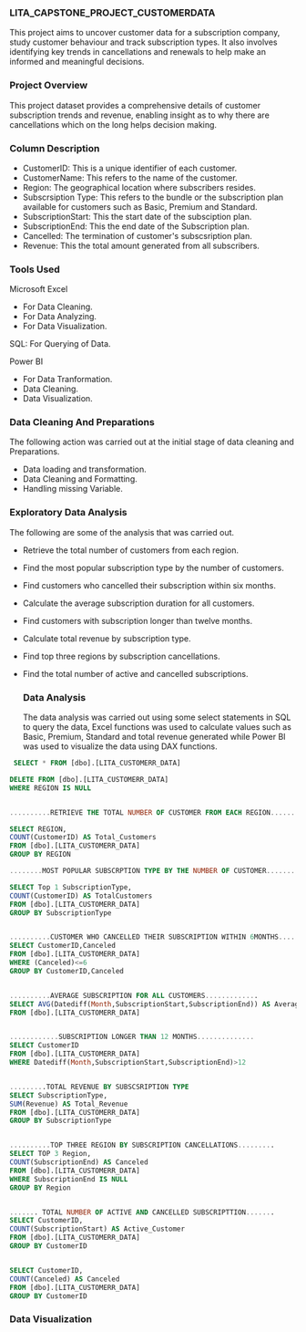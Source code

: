 
### LITA_CAPSTONE_PROJECT_CUSTOMERDATA
This project aims to uncover customer data for a subscription company, study customer behaviour  and track subscription types. It also involves identifying key trends in cancellations and renewals to help make an informed and meaningful decisions.

### Project Overview
This project dataset provides a comprehensive details of customer subscription trends and revenue, enabling insight as to why there are cancellations which on the long helps decision making.

### Column Description
- CustomerID: This is a unique identifier of each customer.
- CustomerName: This refers to the name of the customer.
- Region: The geographical location where subscribers resides.
- Subscrsiption Type: This refers to the bundle or the subscription plan available for customers such as Basic, Premium and Standard.
- SubscriptionStart: This the start date of the subsciption plan.
- SubscriptionEnd:  This the end date of the Subscription plan.
- Cancelled: The termination of customer's subscsription plan.
- Revenue: This the total amount generated from all subscribers.

### Tools Used
  Microsoft Excel
  - For Data Cleaning.
  - For Data Analyzing.
  - For Data Visualization.

  SQL: For Querying of Data.

  Power BI
 - For Data Tranformation.
 - Data Cleaning.
 - Data Visualization.

 ### Data Cleaning And Preparations
 The following action was carried out at the initial stage of data cleaning and Preparations.
 - Data loading and transformation.
 - Data Cleaning and Formatting.
 - Handling missing Variable.

 ### Exploratory Data Analysis
  The following are some of the analysis that was carried out.
  - Retrieve the total number of customers from each region.
  - Find the most popular subscription type by the number of customers.
  - Find customers who cancelled their subscription within six months.
  - Calculate the average subscription duration for all customers.
  - Find customers with subscription longer than twelve months.
  - Calculate total revenue by subscription type.
  - Find top three regions by subscription cancellations.
  - Find the total number of active and cancelled subscriptions.

    ### Data Analysis
    The data analysis was carried out using some select statements in SQL to query the data, Excel functions was used to calculate values 
    such as Basic, Premium, Standard and total revenue generated while Power BI was used to visualize the data using DAX functions.

   ```SQL 
    SELECT * FROM [dbo].[LITA_CUSTOMERR_DATA]

DELETE FROM [dbo].[LITA_CUSTOMERR_DATA]
WHERE REGION IS NULL


..........RETRIEVE THE TOTAL NUMBER OF CUSTOMER FROM EACH REGION.......

SELECT REGION,
COUNT(CustomerID) AS Total_Customers
FROM [dbo].[LITA_CUSTOMERR_DATA]
GROUP BY REGION

........MOST POPULAR SUBSCRPTION TYPE BY THE NUMBER OF CUSTOMER.........

SELECT Top 1 SubscriptionType,
COUNT(CustomerID) AS TotalCustomers
FROM [dbo].[LITA_CUSTOMERR_DATA]
GROUP BY SubscriptionType


..........CUSTOMER WHO CANCELLED THEIR SUBSCRIPTION WITHIN 6MONTHS...........
SELECT CustomerID,Canceled
FROM [dbo].[LITA_CUSTOMERR_DATA]
WHERE (Canceled)<=6
GROUP BY CustomerID,Canceled


..........AVERAGE SUBSCRIPTION FOR ALL CUSTOMERS.............
SELECT AVG(Datediff(Month,SubscriptionStart,SubscriptionEnd)) AS Average_Subscription
FROM [dbo].[LITA_CUSTOMERR_DATA]


............SUBSCRIPTION LONGER THAN 12 MONTHS..............
SELECT CustomerID
FROM [dbo].[LITA_CUSTOMERR_DATA]
WHERE Datediff(Month,SubscriptionStart,SubscriptionEnd)>12


.........TOTAL REVENUE BY SUBSCSRIPTION TYPE
SELECT SubscriptionType,
SUM(Revenue) AS Total_Revenue
FROM [dbo].[LITA_CUSTOMERR_DATA]
GROUP BY SubscriptionType


..........TOP THREE REGION BY SUBSCRIPTION CANCELLATIONS.........
SELECT TOP 3 Region,
COUNT(SubscriptionEnd) AS Canceled
FROM [dbo].[LITA_CUSTOMERR_DATA]
WHERE SubscriptionEnd IS NULL
GROUP BY Region 


....... TOTAL NUMBER OF ACTIVE AND CANCELLED SUBSCRIPTTION.......
SELECT CustomerID,
COUNT(SubscriptionStart) AS Active_Customer
FROM [dbo].[LITA_CUSTOMERR_DATA]
GROUP BY CustomerID


SELECT CustomerID,
COUNT(Canceled) AS Canceled
FROM [dbo].[LITA_CUSTOMERR_DATA]
GROUP BY CustomerID
```

### Data Visualization



  




    
   
  
